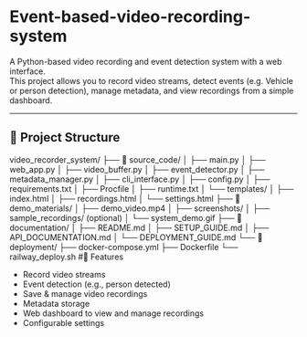 # Event-based-video-recording-system

A Python-based video recording and event detection system with a web interface.  
This project allows you to record video streams, detect events (e.g. Vehicle or person detection), manage metadata, and view recordings from a simple dashboard.

---

## 📂 Project Structure

video_recorder_system/
├── 📁 source_code/
│   ├── main.py
│   ├── web_app.py
│   ├── video_buffer.py
│   ├── event_detector.py
│   ├── metadata_manager.py
│   ├── cli_interface.py
│   ├── config.py
│   ├── requirements.txt
│   ├── Procfile
│   ├── runtime.txt
│   └── templates/
│       ├── index.html
│       ├── recordings.html
│       └── settings.html
├── 📁 demo_materials/
│   ├── demo_video.mp4
│   ├── screenshots/
│   ├── sample_recordings/ (optional)
│   └── system_demo.gif
├── 📁 documentation/
│   ├── README.md
│   ├── SETUP_GUIDE.md
│   ├── API_DOCUMENTATION.md
│   └── DEPLOYMENT_GUIDE.md
└── 📁 deployment/
    ├── docker-compose.yml
    ├── Dockerfile
    └── railway_deploy.sh
#🚀 Features
- Record video streams
- Event detection (e.g., person detected)
- Save & manage video recordings
- Metadata storage
- Web dashboard to view and manage recordings
- Configurable settings
